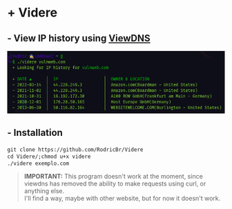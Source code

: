 # + Videre
## - View IP history using [ViewDNS](https://viewdns.info/iphistory/)

<img src="videre.png">

## - Installation
```console
git clone https://github.com/RodricBr/Videre
cd Videre/;chmod u+x videre
./videre exemplo.com
```

> **IMPORTANT:** This program doesn't work at the moment, since viewdns has removed the ability to make requests using curl, or anything else. <br>
> I'll find a way, maybe with other website, but for now it doesn't work.

<!--
https://dnshistory.org/dns-records/
-->
